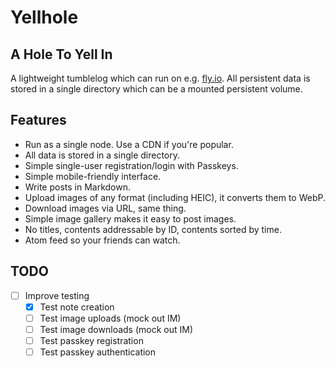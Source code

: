 # Yellhole

## A Hole To Yell In

A lightweight tumblelog which can run on e.g. [fly.io](https://fly.io). All persistent data is
stored in a single directory which can be a mounted persistent volume.

## Features

* Run as a single node. Use a CDN if you're popular.
* All data is stored in a single directory.
* Simple single-user registration/login with Passkeys.
* Simple mobile-friendly interface.
* Write posts in Markdown.
* Upload images of any format (including HEIC), it converts them to WebP.
* Download images via URL, same thing.
* Simple image gallery makes it easy to post images.
* No titles, contents addressable by ID, contents sorted by time.
* Atom feed so your friends can watch.

## TODO

* [ ] Improve testing
  * [x] Test note creation
  * [ ] Test image uploads (mock out IM)
  * [ ] Test image downloads (mock out IM)
  * [ ] Test passkey registration
  * [ ] Test passkey authentication
